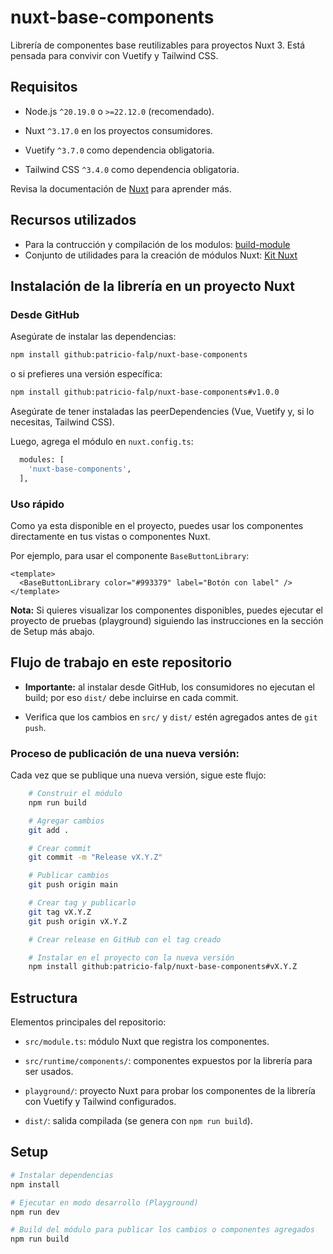 # nuxt-base-components

Librería de componentes base reutilizables para proyectos Nuxt 3. Está pensada para convivir con Vuetify y Tailwind CSS.

## Requisitos

- Node.js `^20.19.0` o `>=22.12.0` (recomendado).

- Nuxt `^3.17.0` en los proyectos consumidores.

- Vuetify `^3.7.0` como dependencia obligatoria.

- Tailwind CSS `^3.4.0` como dependencia obligatoria.

Revisa la documentación de [Nuxt](https://nuxt.com/docs/getting-started/introduction) para aprender más.

## Recursos utilizados

- Para la contrucción y compilación de los modulos: [build-module](https://nuxt.com/docs/3.x/api/commands/build-module)
- Conjunto de utilidades para la creación de módulos Nuxt: [Kit Nuxt](https://nuxt.com/docs/3.x/api/kit/modules)

## Instalación de la librería en un proyecto Nuxt

### Desde GitHub

Asegúrate de instalar las dependencias:

```bash
npm install github:patricio-falp/nuxt-base-components
```
o si prefieres una versión específica:

```bash
npm install github:patricio-falp/nuxt-base-components#v1.0.0
```

Asegúrate de tener instaladas las peerDependencies (Vue, Vuetify y, si lo necesitas, Tailwind CSS).

Luego, agrega el módulo en `nuxt.config.ts`:

```bash
  modules: [
    'nuxt-base-components',
  ],
```

### Uso rápido

Como ya esta disponible en el proyecto, puedes usar los componentes directamente en tus vistas o componentes Nuxt.

Por ejemplo, para usar el componente `BaseButtonLibrary`:

```vue
<template>
  <BaseButtonLibrary color="#993379" label="Botón con label" />
</template>
```

**Nota:** Si quieres visualizar los componentes disponibles, puedes ejecutar el proyecto de pruebas (playground) siguiendo las instrucciones en la sección de Setup más abajo.

## Flujo de trabajo en este repositorio

- **Importante:** al instalar desde GitHub, los consumidores no ejecutan el build; por eso `dist/` debe incluirse en cada commit.

- Verifica que los cambios en `src/` y `dist/` estén agregados antes de `git push`.

### Proceso de publicación de una nueva versión:
Cada vez que se publique una nueva versión, sigue este flujo:
```bash
    # Construir el módulo
    npm run build

    # Agregar cambios
    git add .

    # Crear commit
    git commit -m "Release vX.Y.Z"

    # Publicar cambios
    git push origin main

    # Crear tag y publicarlo
    git tag vX.Y.Z
    git push origin vX.Y.Z

    # Crear release en GitHub con el tag creado    

    # Instalar en el proyecto con la nueva versión
    npm install github:patricio-falp/nuxt-base-components#vX.Y.Z
```
## Estructura

Elementos principales del repositorio:

- `src/module.ts`: módulo Nuxt que registra los componentes.

- `src/runtime/components/`: componentes expuestos por la librería para ser usados.

- `playground/`: proyecto Nuxt para probar los componentes de la librería con Vuetify y Tailwind configurados.

- `dist/`: salida compilada (se genera con `npm run build`).

## Setup

```bash
# Instalar dependencias
npm install

# Ejecutar en modo desarrollo (Playground)
npm run dev

# Build del módulo para publicar los cambios o componentes agregados
npm run build
```
